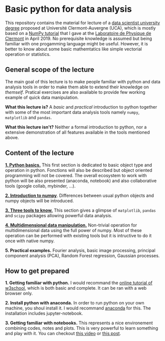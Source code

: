 # Basic python for data analysis

This repository contains the material for lecture of a [data scientist university degree](https://www.uca.fr/formation/nos-formations/catalogue-des-formations/du-data-scientist-23438.kjsp) proposed at Université Clermont-Auvergne (UCA), which is mostly based on a [NumPy tutorial](https://github.com/MLatCezeaux/intro_numpy) that I gave at the [Laboratoire de Physique de Clermont](http://clrwww.in2p3.fr/) in April 2019. No prerequisite knowledge is assumed but being familiar with one progamming language might be useful. However, it is better to know about some basic mathemtatics like simple vectorial operation or statistics.


## General scope of the lecture

The main goal of this lecture is to make people familiar with python and data analysis tools in order to make them able to extend their knowledge on *themself*. Pratical exercises are also available to provide few working example of quick data manipulation.

**What this lecture is?** A *basic* and *practical* introduction to python together with some of the most important data analysis tools namely `numpy`, `matplotlib` and `pandas`.

**What this lecture isn't?** Neither a formal introduction to python, nor a extensive demonstration of all features available in the tools mentioned above.


## Content of the lecture

**[1. Python basics.](https://nbviewer.jupyter.org/github/rmadar/lecture-python/blob/master/lectures/1-PythonIntroduction.ipynb)** This first section is dedicated to basic object type and operation in python. Fonctions will also be described but object oriented programming will not be covered. The overall ecosystem to work with python will be also presented (anaconda, notebook) and also collaborative tools (google collab, mybinder, ...).

**[2. Introduction to numpy](https://nbviewer.jupyter.org/github/rmadar/lecture-python/blob/master/lectures/2-NumpyIntroduction.ipynb)**. Differences between usual python objects and numpy objects will be introduced.

**[3. Three tools to know.](https://nbviewer.jupyter.org/github/rmadar/lecture-python/blob/master/lectures/3-ToolsToKnow.ipynb)** This section gives a glimpse of `matplotlib`, `pandas` and `scipy` packages allowing powerful data analysis.

**[4. Multidimensional data manipulation.](https://nbviewer.jupyter.org/github/rmadar/lecture-python/blob/master/lectures/4-HighDimensionnalData.ipynb)** Non-trivial operation for multidimensional data using the full power of numpy. Most of these operation can be performed with existing tools but it is intructive to do it once with native numpy.

**5. Practical examples.** Fourier analysis, basic image processing, principal component analysis (PCA), Random Forest regression, Gaussian processes.


## How to get prepared

**1. Getting familiar with python.** I would recommand the [online tutorial of w3school](https://www.w3schools.com/python/), which is both basic and complete. It can be ran with a web browser only.

**2. Install python with anaconda.** In order to run python on your own machine, you shoul install it. I would recommand [anaconda](https://www.anaconda.com/) for this. The installation includes jupyter-notebook.

**3. Getting familiar with notebooks.** This represents a nice environement combining codes, notes and plots. This is very powerful to learn something and play with it. You can checkout [this video](https://www.youtube.com/watch?v=CwFq3YDU6_Y) or [this post](https://realpython.com/jupyter-notebook-introduction/).
